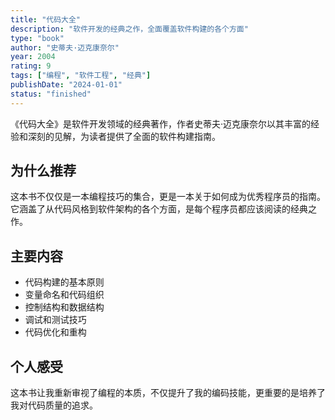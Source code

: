 ```yaml
---
title: "代码大全"
description: "软件开发的经典之作，全面覆盖软件构建的各个方面"
type: "book"
author: "史蒂夫·迈克康奈尔"
year: 2004
rating: 9
tags: ["编程", "软件工程", "经典"]
publishDate: "2024-01-01"
status: "finished"
---
```


《代码大全》是软件开发领域的经典著作，作者史蒂夫·迈克康奈尔以其丰富的经验和深刻的见解，为读者提供了全面的软件构建指南。

## 为什么推荐

这本书不仅仅是一本编程技巧的集合，更是一本关于如何成为优秀程序员的指南。它涵盖了从代码风格到软件架构的各个方面，是每个程序员都应该阅读的经典之作。

## 主要内容

- 代码构建的基本原则
- 变量命名和代码组织
- 控制结构和数据结构
- 调试和测试技巧
- 代码优化和重构

## 个人感受

这本书让我重新审视了编程的本质，不仅提升了我的编码技能，更重要的是培养了我对代码质量的追求。
